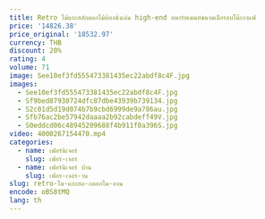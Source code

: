 ```yaml
---
title: Retro ไม้แกะสลักดอกไม้ห้องนั่งเล่น high-end อพาร์ทเมนท์ขนาดเล็กรอบโต๊ะกาแฟ
price: '14826.38'
price_original: '18532.97'
currency: THB
discount: 20%
rating: 4
volume: 71
image: See10ef3fd555473381435ec22abdf8c4F.jpg
images:
  - See10ef3fd555473381435ec22abdf8c4F.jpg
  - Sf9bed87930724dfc87dbe43939b739134.jpg
  - S2c01d5d19d074b7b9cbd6999de9a786au.jpg
  - Sfb76ac2be57942daaaa2b92cabdeff49V.jpg
  - S0eddcd06c48945209688f4b911f0a396S.jpg
video: 4000267154470.mp4
categories:
  - name: เฟอร์นิเจอร์
    slug: เฟอร-เจอร
  - name: เฟอร์นิเจอร์ บ้าน
    slug: เฟอร-เจอร-าน
slug: retro-ไม-แกะสล-กดอกไม-องน
encode: oBS8tMQ
lang: th
---
```

  